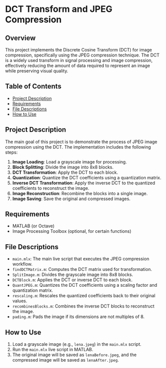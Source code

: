 # DCT Transform and JPEG Compression

## Overview

This project implements the Discrete Cosine Transform (DCT) for image compression, specifically using the JPEG compression technique. The DCT is a widely used transform in signal processing and image compression, effectively reducing the amount of data required to represent an image while preserving visual quality.

## Table of Contents

- [Project Description](#project-description)
- [Requirements](#requirements)
- [File Descriptions](#file-descriptions)
- [How to Use](#how-to-use)

## Project Description

The main goal of this project is to demonstrate the process of JPEG image compression using the DCT. The implementation includes the following steps:

1. **Image Loading**: Load a grayscale image for processing.
2. **Block Splitting**: Divide the image into 8x8 blocks.
3. **DCT Transformation**: Apply the DCT to each block.
4. **Quantization**: Quantize the DCT coefficients using a quantization matrix.
5. **Inverse DCT Transformation**: Apply the inverse DCT to the quantized coefficients to reconstruct the image.
6. **Image Reconstruction**: Recombine the blocks into a single image.
7. **Image Saving**: Save the original and compressed images.

## Requirements

- MATLAB (or Octave)
- Image Processing Toolbox (optional, for certain functions)

## File Descriptions

- `main.mlx`: The main live script that executes the JPEG compression workflow.
- `findDCTMatrix.m`: Computes the DCT matrix used for transformation.
- `SplitImage.m`: Divides the grayscale image into 8x8 blocks.
- `DCTBlock.m`: Applies the DCT or inverse DCT to each block.
- `QuantJPEG.m`: Quantizes the DCT coefficients using a scaling factor and quantization matrix.
- `rescaling.m`: Rescales the quantized coefficients back to their original values.
- `recombinesBlocks.m`: Combines the inverse DCT blocks to reconstruct the image.
- `pading.m`: Pads the image if its dimensions are not multiples of 8.

## How to Use

1. Load a grayscale image (e.g., `lena.jpeg`) in the `main.mlx` script.
2. Run the `main.mlx` live script in MATLAB.
3. The original image will be saved as `lenaBefore.jpeg`, and the compressed image will be saved as `lenaAfter.jpeg`.

